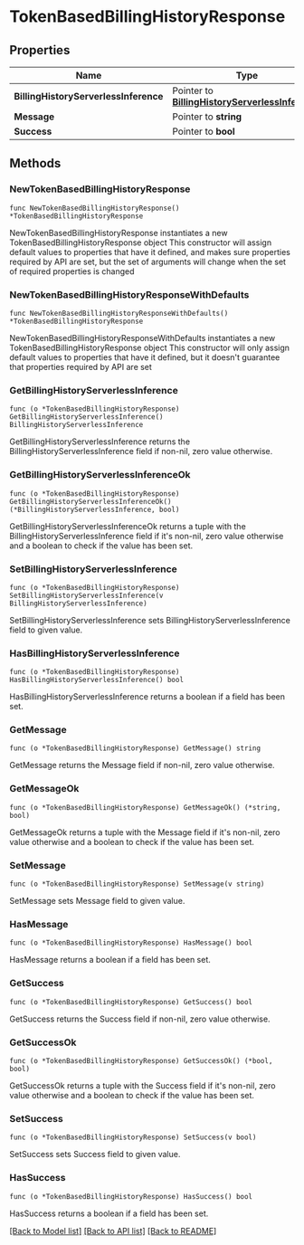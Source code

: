 # TokenBasedBillingHistoryResponse

## Properties

Name | Type | Description | Notes
------------ | ------------- | ------------- | -------------
**BillingHistoryServerlessInference** | Pointer to [**BillingHistoryServerlessInference**](BillingHistoryServerlessInference.md) |  | [optional] 
**Message** | Pointer to **string** |  | [optional] 
**Success** | Pointer to **bool** |  | [optional] 

## Methods

### NewTokenBasedBillingHistoryResponse

`func NewTokenBasedBillingHistoryResponse() *TokenBasedBillingHistoryResponse`

NewTokenBasedBillingHistoryResponse instantiates a new TokenBasedBillingHistoryResponse object
This constructor will assign default values to properties that have it defined,
and makes sure properties required by API are set, but the set of arguments
will change when the set of required properties is changed

### NewTokenBasedBillingHistoryResponseWithDefaults

`func NewTokenBasedBillingHistoryResponseWithDefaults() *TokenBasedBillingHistoryResponse`

NewTokenBasedBillingHistoryResponseWithDefaults instantiates a new TokenBasedBillingHistoryResponse object
This constructor will only assign default values to properties that have it defined,
but it doesn't guarantee that properties required by API are set

### GetBillingHistoryServerlessInference

`func (o *TokenBasedBillingHistoryResponse) GetBillingHistoryServerlessInference() BillingHistoryServerlessInference`

GetBillingHistoryServerlessInference returns the BillingHistoryServerlessInference field if non-nil, zero value otherwise.

### GetBillingHistoryServerlessInferenceOk

`func (o *TokenBasedBillingHistoryResponse) GetBillingHistoryServerlessInferenceOk() (*BillingHistoryServerlessInference, bool)`

GetBillingHistoryServerlessInferenceOk returns a tuple with the BillingHistoryServerlessInference field if it's non-nil, zero value otherwise
and a boolean to check if the value has been set.

### SetBillingHistoryServerlessInference

`func (o *TokenBasedBillingHistoryResponse) SetBillingHistoryServerlessInference(v BillingHistoryServerlessInference)`

SetBillingHistoryServerlessInference sets BillingHistoryServerlessInference field to given value.

### HasBillingHistoryServerlessInference

`func (o *TokenBasedBillingHistoryResponse) HasBillingHistoryServerlessInference() bool`

HasBillingHistoryServerlessInference returns a boolean if a field has been set.

### GetMessage

`func (o *TokenBasedBillingHistoryResponse) GetMessage() string`

GetMessage returns the Message field if non-nil, zero value otherwise.

### GetMessageOk

`func (o *TokenBasedBillingHistoryResponse) GetMessageOk() (*string, bool)`

GetMessageOk returns a tuple with the Message field if it's non-nil, zero value otherwise
and a boolean to check if the value has been set.

### SetMessage

`func (o *TokenBasedBillingHistoryResponse) SetMessage(v string)`

SetMessage sets Message field to given value.

### HasMessage

`func (o *TokenBasedBillingHistoryResponse) HasMessage() bool`

HasMessage returns a boolean if a field has been set.

### GetSuccess

`func (o *TokenBasedBillingHistoryResponse) GetSuccess() bool`

GetSuccess returns the Success field if non-nil, zero value otherwise.

### GetSuccessOk

`func (o *TokenBasedBillingHistoryResponse) GetSuccessOk() (*bool, bool)`

GetSuccessOk returns a tuple with the Success field if it's non-nil, zero value otherwise
and a boolean to check if the value has been set.

### SetSuccess

`func (o *TokenBasedBillingHistoryResponse) SetSuccess(v bool)`

SetSuccess sets Success field to given value.

### HasSuccess

`func (o *TokenBasedBillingHistoryResponse) HasSuccess() bool`

HasSuccess returns a boolean if a field has been set.


[[Back to Model list]](../README.md#documentation-for-models) [[Back to API list]](../README.md#documentation-for-api-endpoints) [[Back to README]](../README.md)


